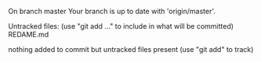 On branch master
Your branch is up to date with 'origin/master'.

Untracked files:
  (use "git add <file>..." to include in what will be committed)
	REDAME.md

nothing added to commit but untracked files present (use "git add" to track)
